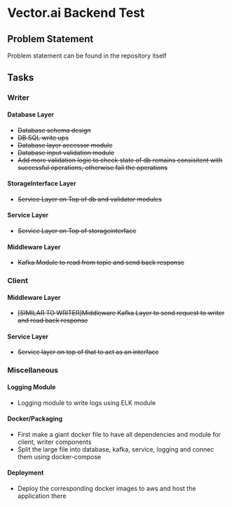 # Vector.ai Backend Test
## Problem Statement
Problem statement can be found in the repository itself

## Tasks
### Writer
#### Database Layer
* ~~Database schema design~~
* ~~DB SQL write ups~~
* ~~Database layer accessor module~~
* ~~Database input validation module~~
* ~~Add more validation logic to check state of db remains consisitent with successful operations, otherwise fail the operations~~
#### StorageInterface Layer
* ~~Service Layer on Top of db and validator modules~~
#### Service Layer
* ~~Service Layer on Top of storageinterface~~
#### Middleware Layer
* ~~Kafka Module to read from topic and send back response~~
### Client
#### Middleware Layer
* ~~[SIMILAR TO WRITER]Middleware Kafka Layer to send request to writer and read back response~~
#### Service Layer
* ~~Service layer on top of that to act as an interface~~
### Miscellaneous
#### Logging Module
* Logging module to write logs using ELK module
#### Docker/Packaging
* First make a giant docker file to have all dependencies and module for client, writer components
* Split the large file into database, kafka, service, logging and connec them using docker-compose
#### Deployment
* Deploy the corresponding docker images to aws and host the application there
